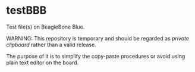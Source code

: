 # testBBB
Test file(s) on BeagleBone Blue.

WARNING: 
This repository is temporary and should be regarded as *private clipboard* rather than a valid release.  

The purpose of it is to simplify the copy-paste procedures or avoid using plain text editor on the board.
